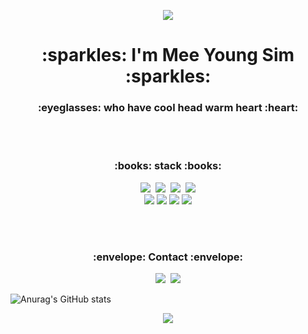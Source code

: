 <p align="center">
    <img src="https://capsule-render.vercel.app/api?type=slice&color=F66D76&height=300&section=header&text=Hello%20world!&fontSize=90"> 
</p>

<h1 align="center"> :sparkles: I'm  Mee Young Sim :sparkles: </h1>
<h3 align="center"> :eyeglasses: who have cool head warm heart :heart: </h3>

<br><br>
<h3 align="center"> :books: stack :books: </h4>
<p align="center"> 
  <img src="https://img.shields.io/badge/java-%23ED8B00.svg?style=for-the-badge&logo=java&logoColor=white"/>&nbsp
  <img src="https://img.shields.io/badge/bootstrap-%23563D7C.svg?style=for-the-badge&logo=bootstrap&logoColor=white"/>&nbsp
  <img src="https://img.shields.io/badge/css3-%231572B6.svg?style=for-the-badge&logo=css3&logoColor=white"/>&nbsp
  <img src="https://img.shields.io/badge/mysql-%2300f.svg?style=for-the-badge&logo=mysql&logoColor=white"/><br>
   <img src="https://camo.githubusercontent.com/de3012ca40ba3ef433da8807996576d3cafaccf638909e83b1048b1d8aec3b77/68747470733a2f2f696d672e736869656c64732e696f2f62616467652f537072696e675f426f6f742d4632463446393f7374796c653d666f722d7468652d6261646765266c6f676f3d737072696e672d626f6f74?style=for-the-badge&logo=java&logoColor=white"/>
  <img src="https://img.shields.io/badge/Sourcetree-0052CC?style=for-the-badge&logo=Sourcetree&logoColor=white"/>
  <img src="https://img.shields.io/badge/github-%23121011.svg?style=for-the-badge&logo=github&logoColor=white"/>
  <img src="https://img.shields.io/badge/AWS-%23FF9900.svg?style=for-the-badge&logo=amazon-aws&logoColor=white"/>
 </p> 
 
 <br><br>
  <h3 align="center">:envelope: Contact :envelope: </h4> 
<p align="center">
  <img src="https://img.shields.io/badge/Gmail-d14836?style=flat-square&logo=Gmail&logoColor=white&link=mailto:mythe1004@gmail.com" />&nbsp
  <img src="https://img.shields.io/badge/Youtube-ff0000?style=flat-square&logo=youtube&link=www.youtube.com/channel/UCeaWieodaV7hYrlo60uU0fw" />
</p>  
    
   ![Anurag's GitHub stats](https://github-readme-stats.vercel.app/api?username=myoungS2&show_icons=true&theme=radical)

<p align="center">
  <img src="https://capsule-render.vercel.app/api?type=slice&color=6C7BC3&height=300&section=footer&text=%20&fontSize=90" />
</p>
